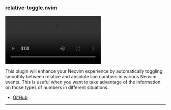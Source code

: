 <h3 id="relative-toggle.nvim">
  <a href="#relative-toggle.nvim">
    <span class="icon-text">
      <span class="icon">
        <i class="fa-solid fa-book"></i>
      </span>
    </span>
    <span>relative-toggle.nvim</span>
  </a>
</h3>

<video controls>
  <source
    src="https://user-images.githubusercontent.com/42694704/224506660-75dc1e01-83ef-4cab-9361-55b45a1c4539.mov"
  >
</video>

This plugin will enhance your Neovim experience by automatically toggling smoothly between relative and absolute line 
numbers in various Neovim events. This is useful when you want to take advantage of the information on those types of 
numbers in different situations.

- [GitHub](https://github.com/cpea2506/relative-toggle.nvim)

---
